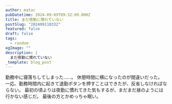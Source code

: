 ```yaml
---
author: matac
pubDatetime: 2024-09-09T09:32:09.000Z
title: まだ夜勤に慣れていない
postSlug: "202409110332"
featured: false
draft: false
tags:
  - random
ogImage: ""
description: |
  まだ夜勤に慣れていない
_template: blog_post
---
```


勤務中に寝落ちしてしまった......。
休憩時間に横になったのが間違いだった。
一応、勤務時間内に起きて退勤ボタンを押すことはできたが、反省しなければならない。
最初の頃よりは夜勤に慣れてきた気もするが、まだまだ昼のようには行かない感じだ。
最後の方とかめっちゃ眠い。
